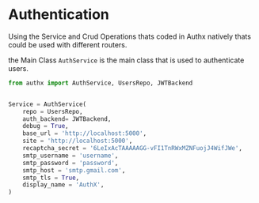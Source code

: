 # Authentication

Using the Service and Crud Operations thats coded in Authx natively thats could be used with different routers.

the Main Class `AuthService` is the main class that is used to authenticate users.

```py
from authx import AuthService, UsersRepo, JWTBackend


Service = AuthService(
    repo = UsersRepo,
    auth_backend= JWTBackend,
    debug = True,
    base_url = 'http://localhost:5000',
    site = 'http://localhost:5000',
    recaptcha_secret = '6LeIxAcTAAAAAGG-vFI1TnRWxMZNFuojJ4WifJWe',
    smtp_username = 'username',
    smtp_password = 'password',
    smtp_host = 'smtp.gmail.com',
    smtp_tls = True,
    display_name = 'AuthX',
)
```
